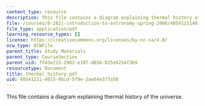 ```yaml
---
content_type: resource
description: This file contains a diagram explaining thermal history of the universe.
file: /courses/8-282j-introduction-to-astronomy-spring-2006/4054121140159bcd5f9e2ae64e377a58_thermal_history.pdf
file_type: application/pdf
learning_resource_types: []
license: https://creativecommons.org/licenses/by-nc-sa/4.0/
ocw_type: OCWFile
parent_title: Study Materials
parent_type: CourseSection
parent_uid: ff43e213-2962-e107-d856-025d4254f3b9
resourcetype: Document
title: thermal_history.pdf
uid: 40541211-4015-9bcd-5f9e-2ae64e377a58
---
```

This file contains a diagram explaining thermal history of the universe.